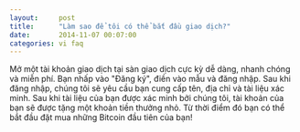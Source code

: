 ```yaml
---
layout:     post
title:      "Làm sao để tôi có thể bắt đầu giao dịch?"
date:       2014-11-07 00:07:00
categories: vi faq
---
```


Mở một tài khoản giao dịch tại sàn giao dịch cực kỳ dễ dàng, nhanh chóng và miễn phí. Bạn nhấp vào "Đăng ký", điền vào mẫu và đăng nhập. Sau khi đăng nhập, chúng tôi sẽ yêu cầu bạn cung cấp tên, địa chỉ và tài liệu xác minh. Sau khi tài liệu của bạn được xác minh bởi chúng tôi, tài khoản của bạn sẽ được tặng một khoản tiền thưởng nhỏ. Từ thời điểm đó bạn có thể bắt đầu đặt mua những Bitcoin đầu tiên của bạn!